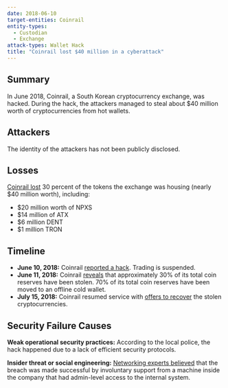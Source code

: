 ```yaml
---
date: 2018-06-10
target-entities: Coinrail
entity-types:
  - Custodian
  - Exchange
attack-types: Wallet Hack
title: "Coinrail lost $40 million in a cyberattack"
---
```


## Summary

In June 2018, Coinrail, a South Korean cryptocurrency exchange, was hacked. During the hack, the attackers managed to steal about $40 million worth of cryptocurrencies from hot wallets.

## Attackers

The identity of the attackers has not been publicly disclosed.

## Losses

[Coinrail lost](https://bitcoinmagazine.com/culture/south-korean-exchange-coinrail-hacked-40-million-crypto-reported-stolen) 30 percent of the tokens the exchange was housing (nearly $40 million worth), including:
- $20 million worth of NPXS
- $14 million of ATX
- $6 million DENT
- $1 million TRON

## Timeline

- **June 10, 2018:** Coinrail [reported a hack](https://finance.yahoo.com/news/korean-cryptocurrency-exchange-coinrail-suffers-095042988.html). Trading is suspended.
- **June 11, 2018:** Coinrail [reveals](https://slate.com/technology/2018/06/the-hack-of-an-obscure-exchange-causes-cryptocurrency-prices-to-plummet.html) that approximately 30% of its total coin reserves have been stolen. 70% of its total coin reserves have been moved to an offline cold wallet.
- **July 15, 2018:** Coinrail resumed service with [offers to recover](https://currencies.ru/crypto-exchange-coinrail-reopens-with-offers-to-recover-18071622554826.htm) the stolen cryptocurrencies.

## Security Failure Causes

**Weak operational security practices:**  According to the local police, the hack happened due to a lack of efficient security protocols.

**Insider threat or social engineering:** [Networking experts believed](https://coinmarketcap.com/alexandria/article/crypto-hacks-the-coinrail-hack-resulted-in-a-loss-of-over-40-million) that the breach was made successful by involuntary support from a machine inside the company that had admin-level access to the internal system.
